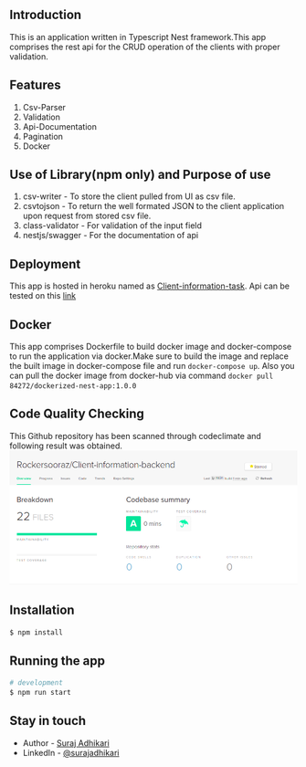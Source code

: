 ## Introduction

This is an application written in  Typescript Nest framework.This app comprises the rest api for the CRUD operation of the clients with proper validation.


## Features

1. Csv-Parser
2. Validation
3. Api-Documentation
4. Pagination
5. Docker

## Use of Library(npm only) and Purpose of use

1. csv-writer - To store the client pulled from UI as csv file.
2. csvtojson  - To return the well formated JSON to the client application upon request from stored csv file.
3. class-validator - For validation of the input field
4. nestjs/swagger - For the documentation of api

## Deployment
 This app is hosted in heroku named as [Client-information-task](https://client-information-task.herokuapp.com).
 Api can be tested on this [link](https://client-information-task.herokuapp.com/api/v1/client-details)

## Docker
 This app comprises Dockerfile to build docker image and docker-compose to run the application via docker.Make sure to build the image and replace the built image in docker-compose file and run ```docker-compose up```.
Also you can pull the docker image from docker-hub via command ```docker pull 84272/dockerized-nest-app:1.0.0```

## Code Quality Checking

This Github repository has been scanned through codeclimate and following result was obtained.
![Optional Text](./src/coeclimate-report-backend.png)

## Installation

```bash
$ npm install
```

## Running the app

```bash
# development
$ npm run start
```

## Stay in touch

- Author - [Suraj Adhikari]()
- LinkedIn - [@surajadhikari](https://www.linkedin.com/in/surajadhikari98/)

